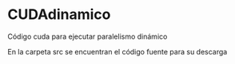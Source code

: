 # CUDAdinamico

Código cuda para ejecutar paralelismo dinámico

En la carpeta src se encuentran el código fuente  para su descarga
